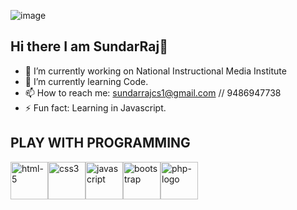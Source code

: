 <!--![image](https://github.com/sundarraj33/sundarraj33/assets/64121348/8477d7fd-fa25-4a81-8ddc-26e13930418b)-->
![image](https://github.com/user-attachments/assets/aedd07d7-1d4d-4b15-b675-891c1376c61b)

<!--![image](https://github.com/user-attachments/assets/18e1c4bf-21f9-46ea-b4d1-f053461bbbb6) -->


## Hi there I am SundarRaj👋
<!--
**sundarraj33/sundarraj33** is a ✨ _special_ ✨ repository because its `README.md` (this file) appears on your GitHub profile.

Here are some ideas to get you started:
-->
- 🔭 I’m currently working on National Instructional Media Institute
- 🌱 I’m currently learning Code.
- 📫 How to reach me: sundarrajcs1@gmail.com // 9486947738
- ⚡ Fun fact: Learning in Javascript.
## PLAY WITH PROGRAMMING
<img width="60" height="60" src="https://img.icons8.com/fluency/96/html-5.png" alt="html-5"/><img width="60" height="60" src="https://img.icons8.com/color/48/css3.png" alt="css3"/><img width="60" height="60" src="https://img.icons8.com/fluency/48/javascript.png" alt="javascript"/><img width="60" height="60" src="https://img.icons8.com/color-glass/48/bootstrap.png" alt="bootstrap"/><img width="60" height="60" src="https://img.icons8.com/ios/50/php-logo.png" alt="php-logo"/>


